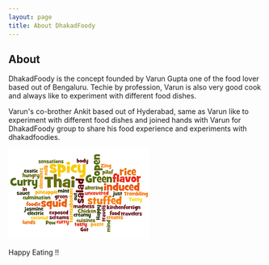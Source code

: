 ```yaml
---
layout: page
title: About DhakadFoody
---
```

## About
DhakadFoody is the concept founded by Varun Gupta one of the food lover based out of Bengaluru. Techie by profession, Varun is also very good cook and always like to experiment with different food dishes. 

Varun's co-brother Ankit based out of Hyderabad, same as Varun like to experiment with different food dishes and joined hands with Varun for DhakadFoody group to share his food experience and experiments with dhakadfoodies.



![DhakadFoody](img/Dhakadmain.png "DhakadFoody")

Happy Eating !!
